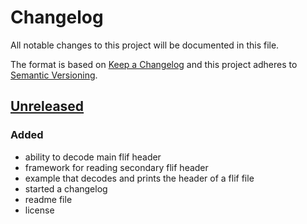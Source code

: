 # Changelog
All notable changes to this project will be documented in this file.

The format is based on [Keep a Changelog](http://keepachangelog.com/en/1.0.0/)
and this project adheres to [Semantic Versioning](http://semver.org/spec/v2.0.0.html).

## [Unreleased]
### Added
- ability to decode main flif header
- framework for reading secondary flif header
- example that decodes and prints the header of a flif file
- started a changelog
- readme file
- license

[Unreleased]: https://github.com/dgriffen/flif.rs